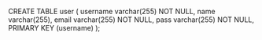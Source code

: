 CREATE TABLE user (
    username varchar(255) NOT NULL,
    name varchar(255),
    email varchar(255) NOT NULL,
    pass varchar(255) NOT NULL,
    PRIMARY KEY (username)
);
